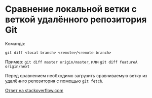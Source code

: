 # Сравнение локальной ветки с веткой удалённого репозитория Git

Команда:

```shell
git diff <local branch> <remote>/<remote branch>
```

Пример: `git diff master origin/master`, или `git diff featureA origin/next`

Перед сравнением необходимо загрузить сравниваемую ветку из удалённго репозитория с помощью `git fetch`.

[Ответ на stackoverflow.com](http://stackoverflow.com/a/1801150)